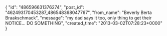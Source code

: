  {
   "id": "486596631376274",
   "post_id": "462493170453287_486548368047767",
   "from_name": "Beverly Berta Braakschmack",
   "message": "my dad says it too, only thing to get their NOTICE... DO SOMETHING",
   "created_time": "2013-03-02T07:28:23+0000"
 }
